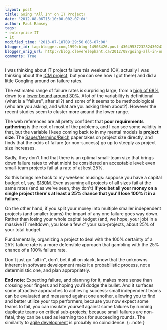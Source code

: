 ```yaml
---
layout: post
title: Going "All In" on IT Projects
date: '2012-08-06T15:10:00.002-07:00'
author: Paul Ramsey
tags:
- enterprise IT
- it
modified_time: '2013-07-18T09:29:50.685-07:00'
blogger_id: tag:blogger.com,1999:blog-14903426.post-4304953723282430243
blogger_orig_url: http://blog.cleverelephant.ca/2012/08/going-all-in-on-it-projects.html
comments: True
---
```


I was thinking about IT project failure this weekend (OK, actually I was thinking about the [ICM project](/2012/06/more-icm.html), but you can see how I got there) and did a little Googling around on failure rates.

The estimated range of failure rates is surprising large, from a [high of 68%](http://www.zdnet.com/blog/projectfailures/study-68-percent-of-it-projects-fail/1175) down to a [lower bound around 30%](http://www.zdnet.com/blog/projectfailures/new-it-project-failure-metrics-is-standish-wrong/513). A lot of the variability is definitional (what is a "failure", after all?) and some of it seems to be methodological (who are you asking, and what are you asking them about?). However the recent studies seem to cluster more around the lower range.

The web references are all pretty confident that **poor requirements gathering** is the root of most of the problems, and I can see some validity in that, but the variable I keep coming back to in my mental models is **project size**. The [Sauer/Germino/Reich](http://www.zdnet.com/blog/projectfailures/new-it-project-failure-metrics-is-standish-wrong/513) paper takes on project size directly, and finds that the odds of failure (or non-success) go up to steeply as project size increases. 

Sadly, they don't find that there is an optimal small-team size that brings down failure rates to what might be considered an acceptable level: even small-team projects fail at a rate of at best 25%.

So this brings me back to my weekend musings: suppose you have a capital budget of, say, [$180M](/2012/05/take-smaller-bites.html). Even assuming all projects of all sizes fail at the same rates (and as we've seen, they don't) **if you bet all your money on a single project there's at least a 25% chance that you'll lose 100% it in a failure.** 

On the other hand, if you split your money into multiple smaller independent projects (and smaller teams) the impact of any one failure goes way down. Rather than losing your whole capital budget (and, we hope, your job) in a massive IT meltdown, you lose a few of your sub-projects, about 25% of your total budget.

Fundamentally, organizing a project to deal with the 100% certainty of a 25% failure rate is a more defensible approach that gambling with the 25% chance of a 100% failure rate. 

Don't just go "all in", don't bet it all on black, know that the unknowns inherent in software development make it a probabilistic process, not a deterministic one, and plan appropriately.

**End note:** Expecting failure, and planning for it, makes more sense than crossing your fingers and hoping you'll dodge the bullet. And it surfaces some attractive approaches to achieving success: small independent teams can be evaluated and measured against one another, allowing you to find and better utilize your top performers; because you now expect some teams to fail, you can insulate yourself against some failures by running duplicate teams on critical sub-projects; because small failures are non-fatal, they can be used as learning tools for succeeding rounds. The similarity to [agile development](http://en.wikipedia.org/wiki/Agile_software_development) is probably no coincidence. 
{: .note }
